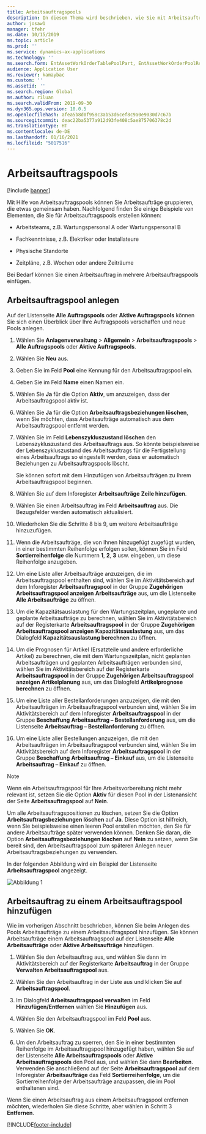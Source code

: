 ```yaml
---
title: Arbeitsauftragspools
description: In diesem Thema wird beschrieben, wie Sie mit Arbeitsauftragspools im Anlagenmanagement arbeiten.
author: josaw1
manager: tfehr
ms.date: 10/15/2019
ms.topic: article
ms.prod: ''
ms.service: dynamics-ax-applications
ms.technology: ''
ms.search.form: EntAssetWorkOrderTablePoolPart, EntAssetWorkOrderPoolReferenceInfoPart, EntAssetWorkOrderPool, EntAssetWorkOrderPoolPreviewPart
audience: Application User
ms.reviewer: kamaybac
ms.custom: ''
ms.assetid: ''
ms.search.region: Global
ms.author: riluan
ms.search.validFrom: 2019-09-30
ms.dyn365.ops.version: 10.0.5
ms.openlocfilehash: afea5b8d0f958c3ab53d6cef8c9a0e9030d7c67b
ms.sourcegitcommit: deac22ba5377a912d93fe408c5ae875706378c2d
ms.translationtype: HT
ms.contentlocale: de-DE
ms.lasthandoff: 01/16/2021
ms.locfileid: "5017516"
---
```

# <a name="work-order-pools"></a>Arbeitsauftragspools

[!include [banner](../../includes/banner.md)]


Mit Hilfe von Arbeitsauftragspools können Sie Arbeitsaufträge gruppieren, die etwas gemeinsam haben. Nachfolgend finden Sie einige Beispiele von Elementen, die Sie für Arbeitsauftragspools erstellen können:

- Arbeitsteams, z.B. Wartungspersonal A oder Wartungspersonal B  

- Fachkenntnisse, z.B. Elektriker oder Installateure  

- Physische Standorte  

- Zeitpläne, z.B. Wochen oder andere Zeiträume  

Bei Bedarf können Sie einen Arbeitsauftrag in mehrere Arbeitsauftragspools einfügen.


## <a name="create-a-work-order-pool"></a>Arbeitsauftragspool anlegen

Auf der Listenseite **Alle Auftragspools** oder **Aktive Auftragspools** können Sie sich einen Überblick über Ihre Auftragspools verschaffen und neue Pools anlegen.

1. Wählen Sie **Anlagenverwaltung** > **Allgemein** > **Arbeitsauftragspools** > **Alle Auftragspools** oder **Aktive Auftragspools**.

2. Wählen Sie **Neu** aus.

3. Geben Sie im Feld **Pool** eine Kennung für den Arbeitsauftragspool ein.

4. Geben Sie im Feld **Name** einen Namen ein.

5. Wählen Sie **Ja** für die Option **Aktiv**, um anzuzeigen, dass der Arbeitsauftragspool aktiv ist.

6. Wählen Sie **Ja** für die Option **Arbeitsauftragsbeziehungen löschen**, wenn Sie möchten, dass Arbeitsaufträge automatisch aus dem Arbeitsauftragspool entfernt werden.

7. Wählen Sie im Feld **Lebenszykluszustand löschen** den Lebenszykluszustand des Arbeitsauftrags aus. So könnte beispielsweise der Lebenszykluszustand des Arbeitsauftrags für die Fertigstellung eines Arbeitsauftrags so eingestellt werden, dass er automatisch Beziehungen zu Arbeitsauftragspools löscht.

    Sie können sofort mit dem Hinzufügen von Arbeitsaufträgen zu Ihrem Arbeitsauftragspool beginnen.

8. Wählen Sie auf dem Inforegister **Arbeitsaufträge** **Zeile hinzufügen**.

9. Wählen Sie einen Arbeitsauftrag im Feld **Arbeitsauftrag** aus. Die Bezugsfelder werden automatisch aktualisiert.

10. Wiederholen Sie die Schritte 8 bis 9, um weitere Arbeitsaufträge hinzuzufügen.

11. Wenn die Arbeitsaufträge, die von Ihnen hinzugefügt zugefügt wurden, in einer bestimmten Reihenfolge erfolgen sollen, können Sie im Feld **Sortierreihenfolge** die Nummern **1**, **2**, **3** usw. eingeben, um diese Reihenfolge anzugeben.

12. Um eine Liste aller Arbeitsaufträge anzuzeigen, die im Arbeitsauftragspool enthalten sind, wählen Sie im Aktivitätsbereich auf dem Inforegister **Arbeitsauftragspool** in der Gruppe **Zugehörigen Arbeitsauftragspool anzeigen** **Arbeitsaufträge** aus, um die Listenseite **Alle Arbeitsaufträge** zu öffnen.

13. Um die Kapazitätsauslastung für den Wartungszeitplan, ungeplante und geplante Arbeitsaufträge zu berechnen, wählen Sie im Aktivitätsbereich auf der Registerkarte **Arbeitsauftragspool** in der Gruppe **Zugehörigen Arbeitsauftragspool anzeigen** **Kapazitätsauslastung** aus, um das Dialogfeld **Kapazitätsauslastung berechnen** zu öffnen.

14. Um die Prognosen für Artikel (Ersatzteile und andere erforderliche Artikel) zu berechnen, die mit dem Wartungszeitplan, nicht geplanten Arbeitsaufträgen und geplanten Arbeitsaufträgen verbunden sind, wählen Sie im Aktivitätsbereich auf der Registerkarte **Arbeitsauftragspool** in der Gruppe **Zugehörigen Arbeitsauftragspool anzeigen** **Artikelplanung** aus, um das Dialogfeld **Artikelprognose berechnen** zu öffnen.

15. Um eine Liste aller Bestellanforderungen anzuzeigen, die mit den Arbeitsaufträgen im Arbeitsauftragspool verbunden sind, wählen Sie im Aktivitätsbereich auf dem Inforegister **Arbeitsauftragspool** in der Gruppe **Beschaffung** **Arbeitsauftrag – Bestellanforderung** aus, um die Listenseite **Arbeitsauftrag – Bestellanforderung** zu öffnen.

16. Um eine Liste aller Bestellungen anzuzeigen, die mit den Arbeitsaufträgen im Arbeitsauftragspool verbunden sind, wählen Sie im Aktivitätsbereich auf dem Inforegister **Arbeitsauftragspool** in der Gruppe **Beschaffung** **Arbeitsauftrag – Einkauf** aus, um die Listenseite **Arbeitsauftrag – Einkauf** zu öffnen.

>[!NOTE]
>Wenn ein Arbeitsauftragspool für Ihre Arbeitsvorbereitung nicht mehr relevant ist, setzen Sie die Option **Aktiv** für diesen Pool in der Listenansicht der Seite **Arbeitsauftragspool** auf **Nein**.

Um alle Arbeitsauftragspositionen zu löschen, setzen Sie die Option **Arbeitsauftragsbeziehungen löschen** auf **Ja**. Diese Option ist hilfreich, wenn Sie beispielsweise einen leeren Pool erstellen möchten, den Sie für andere Arbeitsaufträge später verwenden können. Denken Sie daran, die Option **Arbeitsauftragsbeziehungen löschen** auf **Nein** zu setzen, wenn Sie bereit sind, den Arbeitsauftragspool zum späteren Anlegen neuer Arbeitsauftragsbeziehungen zu verwenden.

In der folgenden Abbildung wird ein Beispiel der Listenseite **Arbeitsauftragspool** angezeigt.

![Abbildung 1](media/22-work-orders.png)


## <a name="add-a-work-order-to-a-work-order-pool"></a>Arbeitsauftrag zu einem Arbeitsauftragspool hinzufügen

Wie im vorherigen Abschnitt beschrieben, können Sie beim Anlegen des Pools Arbeitsaufträge zu einem Arbeitsauftragspool hinzufügen. Sie können Arbeitsaufträge einem Arbeitsauftragspool auf der Listenseite **Alle Arbeitsaufträge** oder **Aktive Arbeitsaufträge** hinzufügen.

1. Wählen Sie den Arbeitsauftrag aus, und wählen Sie dann im Aktivitätsbereich auf der Registerkarte **Arbeitsauftrag** in der Gruppe **Verwalten** **Arbeitsauftragspool** aus.

2. Wählen Sie den Arbeitsauftrag in der Liste aus und klicken Sie auf **Arbeitsauftragspool**.

3. Im Dialogfeld **Arbeitsauftragspool verwalten** im Feld **Hinzufügen/Entfernen** wählen Sie **Hinzufügen** aus.

4. Wählen Sie den Arbeitsauftragspool im Feld **Pool** aus.

5. Wählen Sie **OK**.

6. Um den Arbeitsauftrag zu sperren, den Sie in einer bestimmten Reihenfolge im Arbeitsauftragspool hinzugefügt haben, wählen Sie auf der Listenseite **Alle Arbeitsauftragspools** oder **Aktive Arbeitsauftragspools** den Pool aus, und wählen Sie dann **Bearbeiten**. Verwenden Sie anschließend auf der Seite **Arbeitsauftragspool** auf dem Inforegister **Arbeitsaufträge** das Feld **Sortierreihenfolge**, um die Sortierreihenfolge der Arbeitsaufträge anzupassen, die im Pool enthaltenen sind.

Wenn Sie einen Arbeitsauftrag aus einem Arbeitsauftragspool entfernen möchten, wiederholen Sie diese Schritte, aber wählen in Schritt 3 **Entfernen**.



[!INCLUDE[footer-include](../../../includes/footer-banner.md)]